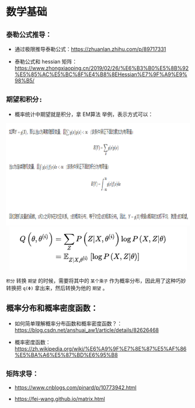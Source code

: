 # 数学基础


## `泰勒公式推导：`


* 通过极限推导泰勒公式：https://zhuanlan.zhihu.com/p/89717331

* 泰勒公式和 hessian 矩阵：https://www.zhongxiaoping.cn/2019/02/26/%E6%B3%B0%E5%8B%92%E5%85%AC%E5%BC%8F%E4%B8%8EHessian%E7%9F%A9%E9%98%B5/


## `期望和积分:`


* 概率统计中期望就是积分，拿 EM算法 举例，表示方式可以：

<div align=center><img width="850" height="280"  src="./static/期望的性质.jpg"/></div>


<div align=center><img src="./static/期望和积分.jpg"/></div>


`积分` 转换 `期望` 的时候，需要将其中的 `某个乘子` 作为概率分布，因此用了这种巧妙转换把 `q(Φ)` 拿出来，然后转换为他的 `期望` 。

## 概率分布和概率密度函数：

* 如何简单理解概率分布函数和概率密度函数？：https://blog.csdn.net/anshuai_aw1/article/details/82626468

* 概率密度函数：https://zh.wikipedia.org/wiki/%E6%A9%9F%E7%8E%87%E5%AF%86%E5%BA%A6%E5%87%BD%E6%95%B8


## `矩阵求导：`

* https://www.cnblogs.com/pinard/p/10773942.html

* https://fei-wang.github.io/matrix.html

